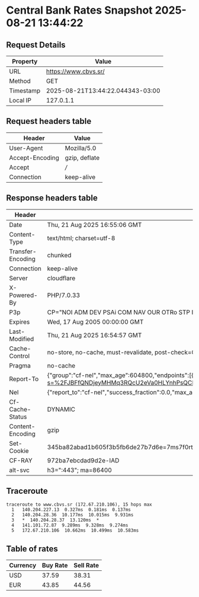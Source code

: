 # Central Bank Rates Snapshot 2025-08-21 13:44:22
## Request Details

| Property | Value |
|----------|-------|
| URL | https://www.cbvs.sr/ |
| Method | GET |
| Timestamp | 2025-08-21T13:44:22.044343-03:00 |
| Local IP | 127.0.1.1 |
    
## Request headers table

| Header | Value |
|--------|-------|
| User-Agent | Mozilla/5.0 |
| Accept-Encoding | gzip, deflate |
| Accept | */* |
| Connection | keep-alive |

    
## Response headers table
| Header | Value |
|--------|-------|
| Date | Thu, 21 Aug 2025 16:55:06 GMT |
| Content-Type | text/html; charset=utf-8 |
| Transfer-Encoding | chunked |
| Connection | keep-alive |
| Server | cloudflare |
| X-Powered-By | PHP/7.0.33 |
| P3p | CP="NOI ADM DEV PSAi COM NAV OUR OTRo STP IND DEM" |
| Expires | Wed, 17 Aug 2005 00:00:00 GMT |
| Last-Modified | Thu, 21 Aug 2025 16:54:57 GMT |
| Cache-Control | no-store, no-cache, must-revalidate, post-check=0, pre-check=0 |
| Pragma | no-cache |
| Report-To | {"group":"cf-nel","max_age":604800,"endpoints":[{"url":"https://a.nel.cloudflare.com/report/v4?s=%2FJBFfQNDjeyMHMq3RQcU2eVa0HLYnhPsQCN2Be7bmmooMYeH%2BeUk%2FUq5cgiD%2BuJ88vuie%2BGX7y77OnQ1JzReX08O2MWuUB8ZBuL6"}]} |
| Nel | {"report_to":"cf-nel","success_fraction":0.0,"max_age":604800} |
| Cf-Cache-Status | DYNAMIC |
| Content-Encoding | gzip |
| Set-Cookie | 345ba82abad1b605f3b5fb6de27b7d6e=7ms7f0rtt7somthm2rs5h93om5; HttpOnly; Path=/ |
| CF-RAY | 972ba7ebcdad9d2e-IAD |
| alt-svc | h3=":443"; ma=86400 |

## Traceroute 

```
traceroute to www.cbvs.sr (172.67.210.106), 15 hops max
  1   140.204.227.13  0.327ms  0.181ms  0.137ms 
  2   140.204.28.36  10.177ms  10.015ms  9.931ms 
  3   *  140.204.28.37  13.120ms  * 
  4   141.101.72.87  9.289ms  9.328ms  9.274ms 
  5   172.67.210.106  10.662ms  10.499ms  10.583ms 

```

## Table of rates

| Currency | Buy Rate | Sell Rate |
|----------|----------|-----------|
| USD | 37.59 | 38.31 |
| EUR | 43.85 | 44.56 |
